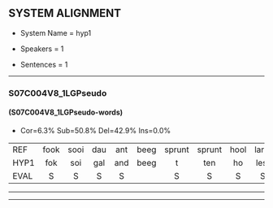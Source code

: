 
## SYSTEM ALIGNMENT

- System Name = hyp1

- Speakers = 1

- Sentences = 1

---

### S07C004V8_1LGPseudo

#### (S07C004V8_1LGPseudo-words)

- Cor=6.3%	Sub=50.8%	Del=42.9%	Ins=0.0%

|  |  |  |  |  |  |  |  |  |  |  |  |  |  |  |  |  |  |  |  |  |  |  |  |  |  |  |  |  |  |  |  |  |  |  |  |  |  |  |  |  |  |  |  |  |  |  |  |  |  |  |  |  |  |  |  |  |  |  |  |  |  |  |  |
|:--- |:---:|:---:|:---:|:---:|:---:|:---:|:---:|:---:|:---:|:---:|:---:|:---:|:---:|:---:|:---:|:---:|:---:|:---:|:---:|:---:|:---:|:---:|:---:|:---:|:---:|:---:|:---:|:---:|:---:|:---:|:---:|:---:|:---:|:---:|:---:|:---:|:---:|:---:|:---:|:---:|:---:|:---:|:---:|:---:|:---:|:---:|:---:|:---:|:---:|:---:|:---:|:---:|:---:|:---:|:---:|:---:|:---:|:---:|:---:|:---:|:---:|:---:|:---:|
| REF | fook | sooi | dau | ant | beeg | sprunt | sprunt | hool | larst | vout | zwoei | fam | *s | * | rachts | vaap | *s | sprieuw | keng | *s | swoers | doer | plirt | *s | * | plirt | jien | *s | blard | guul | *s | * | hoekt | neeuw | noork | vid | zans | leum | haans | spaai | *s | * | sjalt | heik | *s | * | sank | roen | *s | * | frijk | eem | *s | * | schard | grek | grek | dron | dron | *s | snaaf | *s | stuid |
| HYP1 | fok | soi | gal | and | beeg | t | ten | ho | lest | vout |  |  |  |  |  |  |  |  |  |  |  |  |  | s | vanrag | prin | ken | sos | dr | leert | ii | da | hoekt |  |  |  |  |  |  |  |  |  |  |  |  |  | nel | wie | zan | um | schld | gek | sek | freijk | één | gr | grek |  | de | room | dom | na | teit |
| EVAL | S | S | S | S |  | S | S | S | S |  | D | D | D | D | D | D | D | D | D | D | D | D | D | S | S | S | S | S | S | S | S | S |  | D | D | D | D | D | D | D | D | D | D | D | D | D | S | S | S | S | S | S | S | S | S | S |  | D | S | S | S | S | S |
---

---
